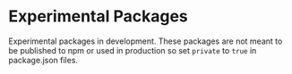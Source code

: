 # Experimental Packages

Experimental packages in development. These packages are not meant to be published to npm or used in production so set
`private` to `true` in package.json files.
